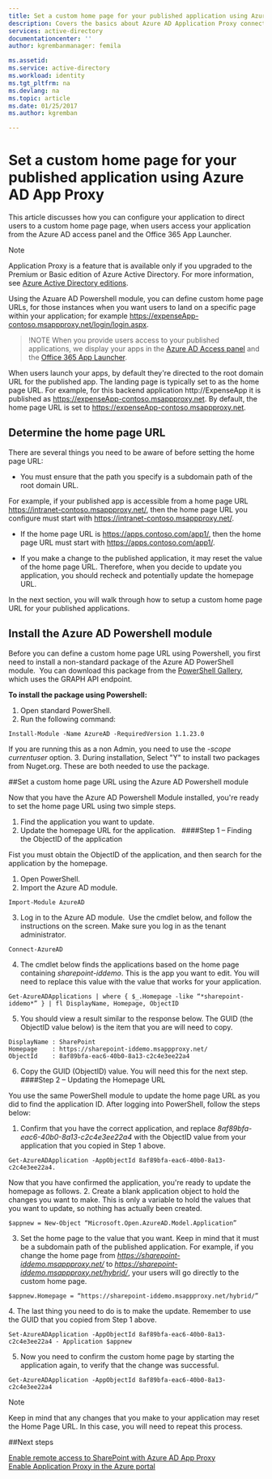 ```yaml
---
title: Set a custom home page for your published application using Azure AD App Proxy | Microsoft Docs
description: Covers the basics about Azure AD Application Proxy connectors.
services: active-directory
documentationcenter: ''
author: kgrembanmanager: femila

ms.assetid: 
ms.service: active-directory
ms.workload: identity
ms.tgt_pltfrm: na
ms.devlang: na
ms.topic: article
ms.date: 01/25/2017
ms.author: kgremban

---
```

# Set a custom home page for your published application using Azure AD App Proxy

This article discusses how you can configure your application to direct users to a custom home page page, when users access your application from the Azure AD access panel and the Office 365 App Launcher.
> [!NOTE]
> Application Proxy is a feature that is available only if you upgraded to the Premium or Basic edition of Azure Active Directory. For more information, see [Azure Active Directory editions](active-directory-editions.md).
> 
 
Using the Azuare AD Powershell module, you can define custom home page URLs, for those instances when you want users to land on a specific page within your application; for example https://expenseApp-contoso.msappproxy.net/login/login.aspx.

>!NOTE
>When you provide users access to your published applications, we display your apps in the [Azure AD Access panel](active-directory-saas-access-panel-introduction.md) and the [Office 365 App Launcher](https://blogs.office.com/2016/09/27/introducing-the-new-office-365-app-launcher). 
>

When users launch your apps, by default they're directed to the root domain URL for the published app. The landing page is typically set to as the home page URL. For example, for this backend application http://ExpenseApp it is published as https://expenseApp-contoso.msappproxy.net. By default, the home page URL is set to https://expenseApp-contoso.msappproxy.net.

## Determine the home page URL

There are several things you need to be aware of before setting the home page URL:

* You must ensure that the path you specify is a subdomain path of the root domain URL.

 For example, if your published app is accessible from a home page URL https://intranet-contoso.msappproxy.net/, then the home page URL you configure must start with https://intranet-contoso.msappproxy.net/. 
 
* If the home page URL is https://apps.contoso.com/app1/, then the home page URL must start with https://apps.contoso.com/app1/.

* If you make a change to the published application, it may reset the value of the home page URL. Therefore, when you decide to update you application, you should recheck and potentially update the homepage URL.

In the next section, you will walk through how to setup a custom home page URL for your published applications. 

## Install the Azure AD Powershell module

Before you can define a custom home page URL using Powershell, you first need to install a non-standard package of the Azure AD PowerShell module.  You can download this package from the [PowerShell Gallery](https://www.powershellgallery.com/packages/AzureAD/1.1.23.0), which uses the GRAPH API endpoint. 

**To install the package using Powershell:**

1. Open standard PowerShell.
2. Run the following command:
 ```
 Install-Module -Name AzureAD -RequiredVersion 1.1.23.0
 ```
 If you are running this as a non Admin, you need to use the _-scope currentuser_ option.
3. During installation, Select "Y" to install two packages from Nuget.org.  These are both needed to use the package. 

##Set a custom home page URL using the Azure AD Powershell module

Now that you have the Azure AD Powershell Module installed, you're ready to set the home page URL using two simple steps.

1. Find the application you want to update.
2. Update the homepage URL for the application.
 
####Step 1 – Finding the ObjectID of the application

Fist you must obtain the ObjectID of the application, and then search for the application by the homepage.

1. Open PowerShell.
2. Import the Azure AD module.
 ```
 Import-Module AzureAD
 ```
3. Log in to the Azure AD module.  Use the cmdlet below, and follow the instructions on the screen. Make sure you log in as the tenant administrator.
 ```
 Connect-AzureAD
 ```
4. The cmdlet below finds the applications based on the home page containing _sharepoint-iddemo_. This is the app you want to edit. You will need to replace this value with the value that works for your application.
 ```
 Get-AzureADApplications | where { $_.Homepage -like “*sharepoint-iddemo*” } | fl DisplayName, Homepage, ObjectID
 ```
5. You should view a result similar to the response below. The GUID (the ObjectID value below) is the item that you are will need to copy.
 ```
 DisplayName : SharePoint
 Homepage    : https://sharepoint-iddemo.msappproxy.net/
 ObjectId    : 8af89bfa-eac6-40b0-8a13-c2c4e3ee22a4
 ```
6. Copy the GUID (ObjectID) value. You will need this for the next step.
 
####Step 2 – Updating the Homepage URL

You use the same PowerShell module to update the home page URL as you did to find the application ID. After logging into PowerShell, follow the steps below:

1. Confirm that you have the correct application, and replace _8af89bfa-eac6-40b0-8a13-c2c4e3ee22a4_ with the ObjectID value from your application that you copied in Step 1 above. 
 ```
 Get-AzureADApplication -AppObjectId 8af89bfa-eac6-40b0-8a13-c2c4e3ee22a4.
 ```
 Now that you have confirmed the application,  you're ready to update the homepage as follows.
2. Create a blank application object to hold the changes you want to make. This is only a variable to hold the values that you want to update, so nothing has actually been created.
 ```
 $appnew = New-Object “Microsoft.Open.AzureAD.Model.Application”
 ```
3. Set the home page to the value that you want. Keep in mind that it must be a subdomain path of the published application. For example, if you change the home page from _https://sharepoint-iddemo.msappproxy.net/_ to _https://sharepoint-iddemo.msappproxy.net/hybrid/_, your users will go directly to the custom home page.
 ```
 $appnew.Homepage = “https://sharepoint-iddemo.msappproxy.net/hybrid/”
 ```
4. The last thing you need to do is to make the update. Remember to use the GUID that you copied from Step 1 above.
 ```
 Set-AzureADApplication -AppObjectId 8af89bfa-eac6-40b0-8a13-c2c4e3ee22a4 - Application $appnew
 ```
5. Now you need to confirm the custom home page by starting the application again, to verify that the change was successful.
 ```
 Get-AzureADApplication -AppObjectId 8af89bfa-eac6-40b0-8a13-c2c4e3ee22a4
 ```

>[!NOTE]
>Keep in mind that any changes that you make to your application may reset the Home Page URL. In this case, you will need to repeat this process.

##Next steps

[Enable remote access to SharePoint with Azure AD App Proxy](application-proxy-enable-remote-access-sharepoint.md)<br>
[Enable Application Proxy in the Azure portal](https://github.com/Microsoft/azure-docs-pr/blob/master/articles/active-directory/active-directory-application-proxy-enable.md)
